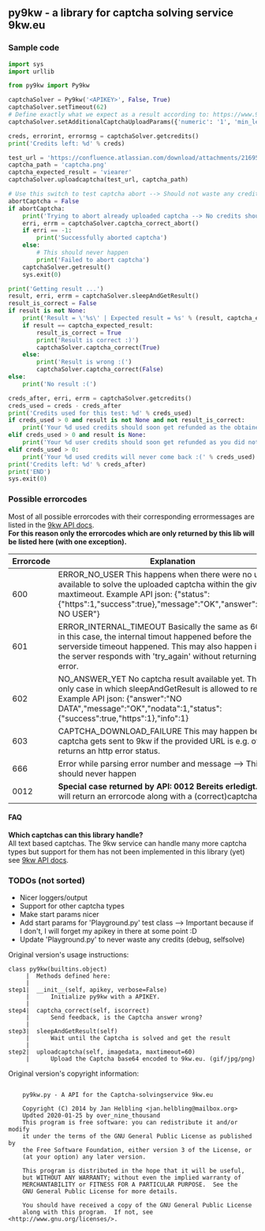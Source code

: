 ## py9kw - a library for captcha solving service 9kw.eu

### Sample code
```python
import sys
import urllib

from py9kw import Py9kw

captchaSolver = Py9kw('<APIKEY>', False, True)
captchaSolver.setTimeout(62)
# Define exactly what we expect as a result according to: https://www.9kw.eu/api.html#apisubmit-tab
captchaSolver.setAdditionalCaptchaUploadParams({'numeric': '1', 'min_len': '7', 'max_len': '7'})

creds, errorint, errormsg = captchaSolver.getcredits()
print('Credits left: %d' % creds)

test_url = 'https://confluence.atlassian.com/download/attachments/216957808/captcha.png?version=1&modificationDate=1272411042125&api=v2'
captcha_path = 'captcha.png'
captcha_expected_result = 'viearer'
captchaSolver.uploadcaptcha(test_url, captcha_path)

# Use this switch to test captcha abort --> Should not waste any credits
abortCaptcha = False
if abortCaptcha:
    print('Trying to abort already uploaded captcha --> No credits should be used')
    erri, errm = captchaSolver.captcha_correct_abort()
    if erri == -1:
        print('Successfully aborted captcha')
    else:
        # This should never happen
        print('Failed to abort captcha')
    captchaSolver.getresult()
    sys.exit(0)

print('Getting result ...')
result, erri, errm = captchaSolver.sleepAndGetResult()
result_is_correct = False
if result is not None:
    print('Result = \'%s\' | Expected result = %s' % (result, captcha_expected_result))
    if result == captcha_expected_result:
        result_is_correct = True
        print('Result is correct :)')
        captchaSolver.captcha_correct(True)
    else:
        print('Result is wrong :(')
        captchaSolver.captcha_correct(False)
else:
    print('No result :(')

creds_after, erri, errm = captchaSolver.getcredits()
creds_used = creds - creds_after
print('Credits used for this test: %d' % creds_used)
if creds_used > 0 and result is not None and not result_is_correct:
    print('Your %d used credits should soon get refunded as the obtained result was wrong' % creds_used)
elif creds_used > 0 and result is None:
    print('Your %d user credits should soon get refunded as you did not get any result' % creds_used)
elif creds_used > 0:
    print('Your %d used credits will never come back :(' % creds_used)
print('Credits left: %d' % creds_after)
print('END')
sys.exit(0)

```
### Possible errorcodes
Most of all possible errorcodes with their corresponding errormessages are listed in the [9kw API docs](https://www.9kw.eu/api.html).  
**For this reason only the errorcodes which are only returned by this lib will be listed here (with one exception).**

Errorcode | Explanation
--- | ---
600 | ERROR_NO_USER This happens when there were no users available to solve the uploaded captcha within the given maxtimeout. Example API json: {"status":{"https":1,"success":true},"message":"OK","answer":"ERROR NO USER"}
601 | ERROR_INTERNAL_TIMEOUT Basically the same as 600 but in this case, the internal timout happened before the serverside timeout happened. This may also happen in case the server responds with 'try_again' without returning an error.
602 | NO_ANSWER_YET No captcha result available yet. This is the only case in which sleepAndGetResult is allowed to retry. Example API json: {"answer":"NO DATA","message":"OK","nodata":1,"status":{"success":true,"https":1},"info":1}
603 | CAPTCHA_DOWNLOAD_FAILURE This may happen before a captcha gets sent to 9kw if the provided URL is e.g. offline or returns an http error status.
666 | Error while parsing error number and message --> This should never happen
0012 | **Special case returned by API: 0012 Bereits erledigt.** This will return an errorcode along with a (correct)captcha result!


#### FAQ

**Which captchas can this library handle?**  
All text based captchas. The 9kw service can handle many more captcha types but support for them has not been implemented in this library (yet) see [9kw API docs](https://www.9kw.eu/api.html#apisubmit-tab).  

### TODOs (not sorted)
* Nicer loggers/output
* Support for other captcha types
* Make start params nicer
* Add start params for 'Playground.py' test class --> Important because if I don't, I will forget my apikey in there at some point :D
* Update 'Playground.py' to never waste any credits (debug, selfsolve)

Original version's usage instructions:
```
class py9kw(builtins.object)
     |  Methods defined here:
     |  
step1|  __init__(self, apikey, verbose=False)
     |      Initialize py9kw with a APIKEY.
     |  
step4|  captcha_correct(self, iscorrect)
     |      Send feedback, is the Captcha answer wrong?
     |  
step3|  sleepAndGetResult(self)
     |      Wait until the Captcha is solved and get the result
     |  
step2|  uploadcaptcha(self, imagedata, maxtimeout=60)
     |      Upload the Captcha base64 encoded to 9kw.eu. (gif/jpg/png)
```


Original version's copyright information:
```

    py9kw.py - A API for the Captcha-solvingservice 9kw.eu

    Copyright (C) 2014 by Jan Helbling <jan.helbling@mailbox.org>
    Updted 2020-01-25 by over_nine_thousand
    This program is free software: you can redistribute it and/or modify
    it under the terms of the GNU General Public License as published by
    the Free Software Foundation, either version 3 of the License, or
    (at your option) any later version.

    This program is distributed in the hope that it will be useful,
    but WITHOUT ANY WARRANTY; without even the implied warranty of
    MERCHANTABILITY or FITNESS FOR A PARTICULAR PURPOSE.  See the
    GNU General Public License for more details.

    You should have received a copy of the GNU General Public License
    along with this program.  If not, see <http://www.gnu.org/licenses/>.

```